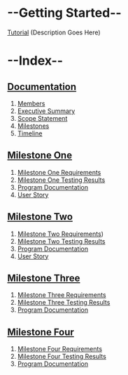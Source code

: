 # --Getting Started--
[Tutorial](https://github.com/alexpeters25/Python/blob/main/Planning/getting_started_tutorial.md)
(Description Goes Here)

# --Index--
## [Documentation](https://github.com/alexpeters25/Python/tree/main/Planning)
1. [Members](Planning/members.md)
2. [Executive Summary](Planning/executive_summary.md)
3. [Scope Statement](Planning/scope.md)
4. [Milestones](Planning/milestone.md)
5. [Timeline](Planning/Timelines.md)

## [Milestone One](https://github.com/alexpeters25/Python/tree/main/Implementation/Milestone%20One)
1. [Milestone One Requirements](https://github.com/alexpeters25/Python/blob/main/Implementation/Milestone%20One/Milestone_one_requirements.md)
2. [Milestone One Testing Results](https://github.com/alexpeters25/Python/blob/main/Implementation/Milestone%20One/milestone_one_testing_outcome.md)
3. [Program Documentation](https://github.com/alexpeters25/Python/blob/main/Implementation/Milestone%20One/program_documentation.md)
4. [User Story](https://github.com/alexpeters25/Python/blob/main/Implementation/Milestone%20One/user_story_milestone_one.jpg)

## [Milestone Two](https://github.com/alexpeters25/Python/tree/main/Implementation/Milestone%20Two)
1. [Milestone Two Requirements](https://github.com/alexpeters25/Python/blob/main/Implementation/Milestone%20Two/Requirements.md))
2. [Milestone Two Testing Results](https://github.com/alexpeters25/Python/blob/main/Implementation/Milestone%20Two/milestone-two-testing-results.md)
3. [Program Documentation](https://github.com/alexpeters25/Python/blob/main/Implementation/Milestone%20Two/program_documentation.md)
4. [User Story](https://github.com/alexpeters25/Python/blob/main/Implementation/Milestone%20Two/user_story_milestone_two.jpg)

## [Milestone Three](https://github.com/alexpeters25/Python/tree/main/Implementation/Milestone%203)
1. [Milestone Three Requirements](https://github.com/alexpeters25/Python/blob/main/Implementation/Milestone%203/requirements.md)
2. [Milestone Three Testing Results](https://github.com/alexpeters25/Python/blob/main/Implementation/Milestone%203/testing_results.md)
3. [Program Documentation](https://github.com/alexpeters25/Python/blob/main/Implementation/Milestone%203/program_documentation.md)

## [Milestone Four](https://github.com/alexpeters25/Python/tree/main/Implementation/Milestone%20Four)
1. [Milestone Four Requirements](https://github.com/alexpeters25/Python/blob/main/Implementation/Milestone%20Four/feature_requirements.md)
2. [Milestone Four Testing Results](https://github.com/alexpeters25/Python/blob/main/Implementation/Milestone%20Four/testing_results.md)
3. [Program Documentation](https://github.com/alexpeters25/Python/blob/main/Implementation/Milestone%20Four/program_documentation.md)
